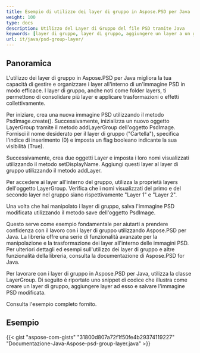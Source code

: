 ```yaml
---
title: Esempio di utilizzo dei layer di gruppo in Aspose.PSD per Java
weight: 100
type: docs
description: Utilizzo del Layer di Gruppo del file PSD tramite Java
keywords: [layer di gruppo, layer di gruppo, aggiungere un layer a un gruppo, API psd, java, esempio di codice]
url: it/java/psd-group-layer/
---
```


## **Panoramica**

L'utilizzo dei layer di gruppo in Aspose.PSD per Java migliora la tua capacità di gestire e organizzare i layer all'interno di un'immagine PSD in modo efficace. I layer di gruppo, anche noti come folder layers, ti permettono di consolidare più layer e applicare trasformazioni o effetti collettivamente.

Per iniziare, crea una nuova immagine PSD utilizzando il metodo PsdImage.create(). Successivamente, inizializza un nuovo oggetto LayerGroup tramite il metodo addLayerGroup dell'oggetto PsdImage. Fornisci il nome desiderato per il layer di gruppo ("Cartella"), specifica l'indice di inserimento (0) e imposta un flag booleano indicante la sua visibilità (True).

Successivamente, crea due oggetti Layer e imposta i loro nomi visualizzati utilizzando il metodo setDisplayName. Aggiungi questi layer al layer di gruppo utilizzando il metodo addLayer.

Per accedere ai layer all'interno del gruppo, utilizza la proprietà layers dell'oggetto LayerGroup. Verifica che i nomi visualizzati del primo e del secondo layer nel gruppo siano rispettivamente "Layer 1" e "Layer 2".

Una volta che hai manipolato i layer di gruppo, salva l'immagine PSD modificata utilizzando il metodo save dell'oggetto PsdImage.

Questo serve come esempio fondamentale per aiutarti a prendere confidenza con il lavoro con i layer di gruppo utilizzando Aspose.PSD per Java. La libreria offre una serie di funzionalità avanzate per la manipolazione e la trasformazione dei layer all'interno delle immagini PSD. Per ulteriori dettagli ed esempi sull'utilizzo dei layer di gruppo e altre funzionalità della libreria, consulta la documentazione di Aspose.PSD for Java.

Per lavorare con i layer di gruppo in Aspose.PSD per Java, utilizza la classe LayerGroup. Di seguito è riportato uno snippet di codice che illustra come creare un layer di gruppo, aggiungere layer ad esso e salvare l'immagine PSD modificata.

Consulta l'esempio completo fornito.

## **Esempio**
{{< gist "aspose-com-gists" "31800d807a72f1f50fe4b29374119227" "Documentazione-Java-Aspose-psd-group-layer.java" >}}
